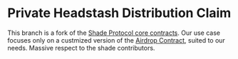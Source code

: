 # Private Headstash Distribution Claim 

This branch is a fork of the [Shade Protocol core contracts](https://github.com/securesecrets/shade). Our use case focuses only on a custmized version of the [Airdrop Contract](./contracts/airdrop/README.md), suited to our needs. Massive respect to the shade contributors.